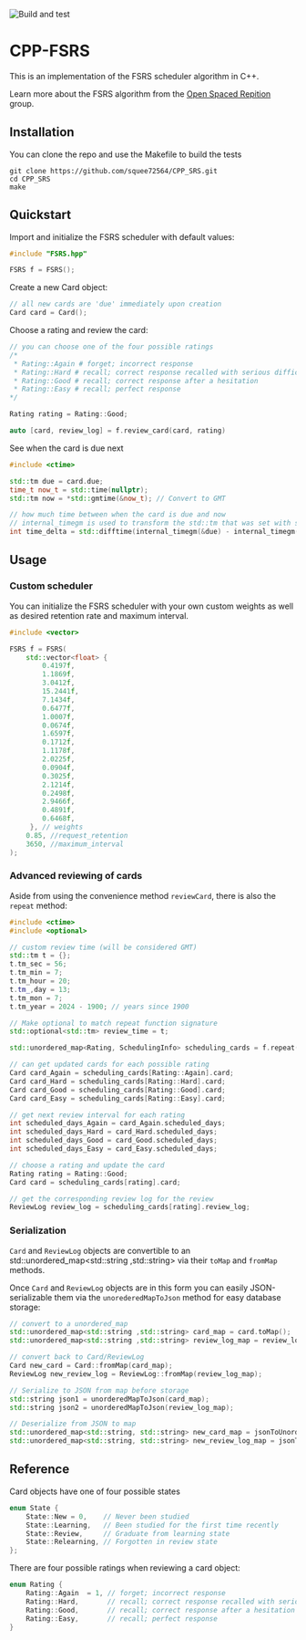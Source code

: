 ![Build and test](https://github.com/squee72564/CPP_SRS/actions/workflows/c-cpp.yml/badge.svg)


# CPP-FSRS

This is an implementation of the FSRS scheduler algorithm in C++.

Learn more about the FSRS algorithm from the [Open Spaced Repition](https://github.com/open-spaced-repetition) group.

## Installation
You can clone the repo and use the Makefile to build the tests
```
git clone https://github.com/squee72564/CPP_SRS.git
cd CPP_SRS
make
```

## Quickstart

Import and initialize the FSRS scheduler with default values:

```cpp
#include "FSRS.hpp"

FSRS f = FSRS();
```

Create a new Card object:
```cpp
// all new cards are 'due' immediately upon creation
Card card = Card();
```

Choose a rating and review the card:
```cpp
// you can choose one of the four possible ratings
/*
 * Rating::Again # forget; incorrect response
 * Rating::Hard # recall; correct response recalled with serious difficulty
 * Rating::Good # recall; correct response after a hesitation
 * Rating::Easy # recall; perfect response
*/

Rating rating = Rating::Good;

auto [card, review_log] = f.review_card(card, rating)
```

See when the card is due next
```cpp
#include <ctime>

std::tm due = card.due;
time_t now_t = std::time(nullptr);
std::tm now = *std::gmtime(&now_t); // Convert to GMT

// how much time between when the card is due and now
// internal_timegm is used to transform the std::tm that was set with std::gmtime into time_t
int time_delta = std::difftime(internal_timegm(&due) - internal_timegm(&now));
```

## Usage

### Custom scheduler

You can initialize the FSRS scheduler with your own custom weights as well as desired retention rate and maximum interval.

```cpp
#include <vector>

FSRS f = FSRS(
    std::vector<float> {
        0.4197f,
        1.1869f,
        3.0412f,
        15.2441f,
        7.1434f,
        0.6477f,
        1.0007f,
        0.0674f,
        1.6597f,
        0.1712f,
        1.1178f,
        2.0225f,
        0.0904f,
        0.3025f,
        2.1214f,
        0.2498f,
        2.9466f,
        0.4891f,
        0.6468f,
     }, // weights
    0.85, //request_retention
    3650, //maximum_interval 
);
```

### Advanced reviewing of cards

Aside from using the convenience method `reviewCard`, there is also the `repeat` method:

```cpp
#include <ctime>
#include <optional>

// custom review time (will be considered GMT)
std::tm t = {};
t.tm_sec = 56;
t.tm_min = 7;
t.tm_hour = 20;
t.tm_,day = 13;
t.tm_mon = 7;
t.tm_year = 2024 - 1900; // years since 1900

// Make optional to match repeat function signature
std::optional<std::tm> review_time = t;

std::unordered_map<Rating, SchedulingInfo> scheduling_cards = f.repeat(card, review_time);

// can get updated cards for each possible rating
Card card_Again = scheduling_cards[Rating::Again].card;
Card card_Hard = scheduling_cards[Rating::Hard].card;
Card card_Good = scheduling_cards[Rating::Good].card;
Card card_Easy = scheduling_cards[Rating::Easy].card;

// get next review interval for each rating
int scheduled_days_Again = card_Again.scheduled_days;
int scheduled_days_Hard = card_Hard.scheduled_days;
int scheduled_days_Good = card_Good.scheduled_days;
int scheduled_days_Easy = card_Easy.scheduled_days;

// choose a rating and update the card
Rating rating = Rating::Good;
Card card = scheduling_cards[rating].card;

// get the corresponding review log for the review
ReviewLog review_log = scheduling_cards[rating].review_log;
```

### Serialization
`Card` and `ReviewLog` objects are convertible to an std::unordered_map<std::string ,std::string> via their `toMap` and `fromMap` methods.

Once `Card` and `ReviewLog` objects are in this form you can easily JSON-serializable them via the `unorederedMapToJson` method for easy database storage:

```cpp
// convert to a unordered_map 
std::unordered_map<std::string ,std::string> card_map = card.toMap();
std::unordered_map<std::string ,std::string> review_log_map = review_log.toMap();

// convert back to Card/ReviewLog
Card new_card = Card::fromMap(card_map);
ReviewLog new_review_log = ReviewLog::fromMap(review_log_map);

// Serialize to JSON from map before storage
std::string json1 = unorderedMapToJson(card_map);
std::string json2 = unorderedMapToJson(review_log_map);

// Deserialize from JSON to map
std::unordered_map<std::string, std::string> new_card_map = jsonToUnorderedMap(json1);
std::unordered_map<std::string, std::string> new_review_log_map = jsonToUnorderedMap(json2);
```

## Reference

Card objects have one of four possible states
```cpp
enum State {
	State::New = 0,    // Never been studied
	State::Learning,   // Been studied for the first time recently
	State::Review,     // Graduate from learning state
	State::Relearning, // Forgotten in review state
};
```

There are four possible ratings when reviewing a card object:
```cpp
enum Rating {
	Rating::Again  = 1, // forget; incorrect response
	Rating::Hard,   	// recall; correct response recalled with serious difficulty
	Rating::Good, 	    // recall; correct response after a hesitation
	Rating::Easy, 	    // recall; perfect response
}
```
